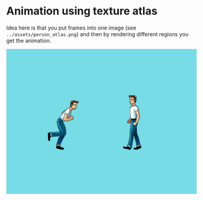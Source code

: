 # Animation using texture atlas

Idea here is that you put frames into one image (see `../assets/person_atlas.png`) and then by rendering different regions you get the animation.

![](preview.gif)